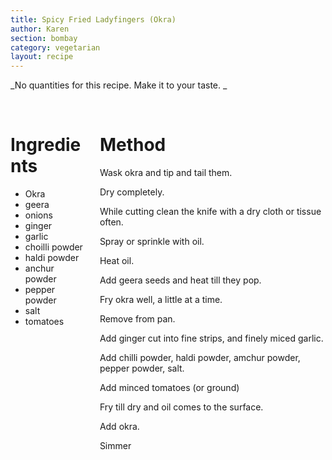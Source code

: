 ```yaml
---
title: Spicy Fried Ladyfingers (Okra)
author: Karen
section: bombay
category: vegetarian
layout: recipe
---
```

_No quantities for this recipe. Make it to your taste. _

<br>
<div class='columns'> <div class='column is-one-third p-3' markdown='1'>

# Ingredients

* Okra
* geera
* onions
* ginger
* garlic
* choilli powder
* haldi powder
* anchur powder
* pepper powder
* salt
* tomatoes



</div> <div class='column is-two-thirds p-3' markdown='1'>

# Method

Wask okra and tip and tail them.

Dry completely.

While cutting clean the knife with a dry cloth or tissue often.

Spray or sprinkle with oil.

Heat oil.

Add geera seeds and heat till they pop.

Fry okra well, a little at a time.

Remove from pan.

Add ginger cut into fine strips, and finely miced garlic.

Add chilli powder, haldi powder, amchur powder, pepper powder, salt.

Add minced tomatoes (or ground)

Fry till dry and oil comes to the surface.

Add okra.

Simmer



</div> </div>